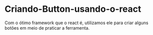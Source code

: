 # Criando-Button-usando-o-react
Com o ótimo framework que o react é, utilizamos ele para criar alguns botões em meio de praticar a ferramenta.
